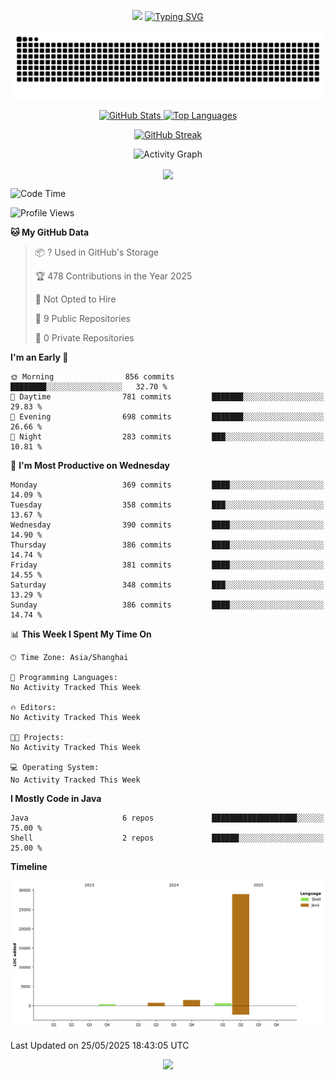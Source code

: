 <!-- -->

<p align="center">
<img src="https://capsule-render.vercel.app/api?type=waving&color=timeGradient&height=300&&section=header&text=HI%20THEME!&fontSize=90&fontAlign=50&fontAlignY=30&desc=I%20am%20AlfonsoKevin!&descAlign=50&descSize=30&descAlignY=60&animation=twinkling" />
    <a align="center" href="https://www.kaijavademo.top/"><img src="https://readme-typing-svg.demolab.com?font=Fira+Code&center=true&pause=1000&width=435&lines=Welcome+to+my+GitHub+profile+page!;%E6%AC%A2%E8%BF%8E%E6%9D%A5%E5%88%B0%E6%88%91%E7%9A%84GitHub%E4%B8%BB%E9%A1%B5%EF%BC%81" alt="Typing SVG" height=200 /> </a>
</p>
 <p align="center"><img src="https://raw.githubusercontent.com/AlfonsoKevin/AlfonsoKevin/output/github-contribution-grid-snake.svg"></p>

</p>


<p align="center" >
  <a href="https://github.com/AlfonsoKevin">  
    <img src="https://github-readme-stats.vercel.app/api/?username=AlfonsoKevin&layout=compact&border_radius=20" width="400"  alt="GitHub Stats" />
  </a>
  <a href="https://www.kaijavademo.top/">
    <img src="https://github-readme-stats.vercel.app/api/top-langs/?username=AlfonsoKevin&layout=compact&border_radius=20" width=400 alt="Top Languages"/>
  </a>
</p>


<p align="center">
    <a href="https://github.com/AlfonsoKevin">
    <img src="https://streak-stats.demolab.com?user=AlfonsoKevin&theme=transparent&hide_border=false%C2%A0%C2%A0%E5%81%87&short_numbers=false%C2%A0%C2%A0%E5%81%87&card_width=595&card_height=234" height="400"  alt="GitHub Streak" />
    </a>
</p>



<p align="center">
    <img width="800" src="https://github-readme-activity-graph.vercel.app/graph?username=AlfonsoKevin&theme=github-compact&hide_border=true&area=true&from=2024-06-01&to=2024-12-31&grid=false&custom_title=Activity%20Graph" alt="Activity Graph" title="Activity Graph" />
</p> 




<p align="center">
	<img align="center" src="https://skillicons.dev/icons?i=idea,java,mysql,redis,spring,rocket,html,css,js,react,linux,py,c,clion,docker,md,stackoverflow&theme=light" />    
</p>


<!--START_SECTION:waka-->
![Code Time](http://img.shields.io/badge/Code%20Time-83%20hrs%2028%20mins-blue)

![Profile Views](http://img.shields.io/badge/Profile%20Views-0-blue)

**🐱 My GitHub Data** 

> 📦 ? Used in GitHub's Storage 
 > 
> 🏆 478 Contributions in the Year 2025
 > 
> 🚫 Not Opted to Hire
 > 
> 📜 9 Public Repositories 
 > 
> 🔑 0 Private Repositories 
 > 
**I'm an Early 🐤** 

```text
🌞 Morning                856 commits         ████████░░░░░░░░░░░░░░░░░   32.70 % 
🌆 Daytime                781 commits         ███████░░░░░░░░░░░░░░░░░░   29.83 % 
🌃 Evening                698 commits         ███████░░░░░░░░░░░░░░░░░░   26.66 % 
🌙 Night                  283 commits         ███░░░░░░░░░░░░░░░░░░░░░░   10.81 % 
```
📅 **I'm Most Productive on Wednesday** 

```text
Monday                   369 commits         ████░░░░░░░░░░░░░░░░░░░░░   14.09 % 
Tuesday                  358 commits         ███░░░░░░░░░░░░░░░░░░░░░░   13.67 % 
Wednesday                390 commits         ████░░░░░░░░░░░░░░░░░░░░░   14.90 % 
Thursday                 386 commits         ████░░░░░░░░░░░░░░░░░░░░░   14.74 % 
Friday                   381 commits         ████░░░░░░░░░░░░░░░░░░░░░   14.55 % 
Saturday                 348 commits         ███░░░░░░░░░░░░░░░░░░░░░░   13.29 % 
Sunday                   386 commits         ████░░░░░░░░░░░░░░░░░░░░░   14.74 % 
```


📊 **This Week I Spent My Time On** 

```text
🕑︎ Time Zone: Asia/Shanghai

💬 Programming Languages: 
No Activity Tracked This Week

🔥 Editors: 
No Activity Tracked This Week

🐱‍💻 Projects: 
No Activity Tracked This Week

💻 Operating System: 
No Activity Tracked This Week
```

**I Mostly Code in Java** 

```text
Java                     6 repos             ███████████████████░░░░░░   75.00 % 
Shell                    2 repos             ██████░░░░░░░░░░░░░░░░░░░   25.00 % 
```



**Timeline**

![Lines of Code chart](https://raw.githubusercontent.com/AlfonsoKevin/AlfonsoKevin/main/assets/bar_graph.png)


 Last Updated on 25/05/2025 18:43:05 UTC
<!--END_SECTION:waka-->

<p align="center">
    <a href="https://github.com/AlfonsoKevin"></a><img src="https://img.shields.io/badge/GitHub-grey?logo=github" />
</p>
